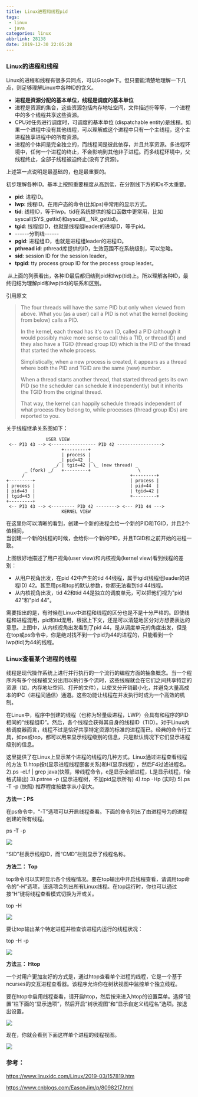 ```yaml
---
title: Linux进程和线程pid
tags: 
 - linux
 - java
categories: linux
abbrlink: 28138
date: 2019-12-30 22:05:28
---
```


<meta name="referrer" content="no-referrer" />

### Linux的进程和线程

Linux的进程和线程有很多异同点，可以Google下。但只要能清楚地理解一下几点，则足够理解Linux中各种ID的含义。

*   **进程是资源分配的基本单位，线程是调度的基本单位**
*   进程是资源的集合，这些资源包括内存地址空间，文件描述符等等，一个进程中的多个线程共享这些资源。
*   CPU对任务进行调度时，可调度的基本单位 (dispatchable entity)是线程。如果一个进程中没有其他线程，可以理解成这个进程中只有一个主线程，这个主进程独享进程中的所有资源。
*   进程的个体间是完全独立的，而线程间是彼此依存，并且共享资源。多进程环境中，任何一个进程的终止，不会影响到其他非子进程。而多线程环境中，父线程终止，全部子线程被迫终止(没有了资源)。

<!--more-->

上述第一点说明是最基础的，也是最重要的。

初步理解各种ID。基本上按照重要程度从高到低，在分割线下方的IDs不太重要。

*   **pid**: 进程ID。
*   **lwp**: 线程ID。在用户态的命令(比如ps)中常用的显示方式。
*   **tid**: 线程ID，等于lwp。tid在系统提供的接口函数中更常用，比如syscall(SYS\_gettid)和syscall(\_\_NR\_gettid)。
*   **tgid**: 线程组ID，也就是线程组leader的进程ID，等于pid。
*   ------分割线------
*   **pgid**: 进程组ID，也就是进程组leader的进程ID。
*   **pthread id**: pthread库提供的ID，生效范围不在系统级别，可以忽略。
*   **sid**: session ID for the session leader。
*   **tpgid**: tty process group ID for the process group leader。

 从上面的列表看出，各种ID最后都归结到pid和lwp(tid)上。所以理解各种ID，最终归结为理解pid和lwp(tid)的联系和区别。

引用原文

> The four threads will have the same PID but only when viewed from above. What you (as a user) call a PID is not what the kernel (looking from below) calls a PID.
> 
> In the kernel, each thread has it's own ID, called a PID (although it would possibly make more sense to call this a TID, or thread ID) and they also have a TGID (thread group ID) which is the PID of the thread that started the whole process.
> 
> Simplistically, when a new process is created, it appears as a thread where both the PID and TGID are the same (new) number.
> 
> When a thread starts another thread, that started thread gets its own PID (so the scheduler can schedule it independently) but it inherits the TGID from the original thread.
> 
> That way, the kernel can happily schedule threads independent of what process they belong to, while processes (thread group IDs) are reported to you.

关于线程继承关系图如下：

                   USER VIEW
     <-- PID 43 --> <----------------- PID 42 ----------------->
                         +---------+
                         | process |
                        _| pid=42  |_
                      _/ | tgid=42 | \_ (new thread) _
           _ (fork) _/   +---------+                  \
          /                                        +---------+
    +---------+                                    | process |
    | process |                                    | pid=44  |
    | pid=43  |                                    | tgid=42 |
    | tgid=43 |                                    +---------+
    +---------+
     <-- PID 43 --> <--------- PID 42 --------> <--- PID 44 --->
                         KERNEL VIEW

在这里你可以清晰的看到，创建一个新的进程会给一个新的PID和TGID，并且2个值相同，  
当创建一个新的线程的时候，会给你一个新的PID，并且TGID和之前开始的进程一致。

上图很好地描述了用户视角(user view)和内核视角(kernel view)看到线程的差别：

*   从用户视角出发，在pid 42中产生的tid 44线程，属于tgid(线程组leader的进程ID) 42。甚至用ps和top的默认参数，你都无法看到tid 44线程。
*   从内核视角出发，tid 42和tid 44是独立的调度单元，可以把他们视为"pid 42"和"pid 44"。

需要指出的是，有时候在Linux中进程和线程的区分也是不是十分严格的。即使线程和进程混用，pid和tid混用，根据上下文，还是可以清楚地区分对方想要表达的意思。上图中，从内核视角出发看到了pid 44，是从调度单元的角度出发，但是在top或ps命令中，你是绝对找不到一个pid为44的进程的，只能看到一个lwp(tid)为44的线程。

### Linux查看某个进程的线程

线程是现代操作系统上进行并行执行的一个流行的编程方面的抽象概念。当一个程序内有多个线程被叉分出用以执行多个流时，这些线程就会在它们之间共享特定的资源（如，内存地址空间、打开的文件），以使叉分开销最小化，并避免大量高成本的IPC（进程间通信）通道。这些功能让线程在并发执行时成为一个高效的机制。

在Linux中，程序中创建的线程（也称为轻量级进程，LWP）会具有和程序的PID相同的“线程组ID”。然后，各个线程会获得其自身的线程ID（TID）。对于Linux内核调度器而言，线程不过是恰好共享特定资源的标准的进程而已。经典的命令行工具，如ps或top，都可以用来显示线程级别的信息，只是默认情况下它们显示进程级别的信息。

这里提供了在Linux上显示某个进程的线程的几种方式。Linux通过进程查看线程的方法 1).htop按t(显示进程线程嵌套关系)和H(显示线程) ，然后F4过滤进程名。2).ps -eLf | grep java(快照，带线程命令，e是显示全部进程，L是显示线程，f全格式输出) 3).pstree -p <pid>(显示进程树，不加pid显示所有) 4).top -Hp <pid> (实时) 5).ps -T -p <pid>(快照) 推荐程度按数字从小到大。

**方法一：PS**

在ps命令中，“-T”选项可以开启线程查看。下面的命令列出了由进程号为<pid>的进程创建的所有线程。

ps -T -p <pid>

![](https://images2017.cnblogs.com/blog/417876/201712/417876-20171224154237818-2089734676.png)

“SID”栏表示线程ID，而“CMD”栏则显示了线程名称。

**方法二： Top**

top命令可以实时显示各个线程情况。要在top输出中开启线程查看，请调用top命令的“-H”选项，该选项会列出所有Linux线程。在top运行时，你也可以通过按“H”键将线程查看模式切换为开或关。

top -H

![](https://images2017.cnblogs.com/blog/417876/201712/417876-20171224154304740-1853439090.png)

要让top输出某个特定进程<pid>并检查该进程内运行的线程状况：

top -H -p <pid>

![](https://images2017.cnblogs.com/blog/417876/201712/417876-20171224154321475-969285560.png)

**方法三： Htop**

一个对用户更加友好的方式是，通过htop查看单个进程的线程，它是一个基于ncurses的交互进程查看器。该程序允许你在树状视图中监控单个独立线程。

要在htop中启用线程查看，请开启htop，然后按<F2>来进入htop的设置菜单。选择“设置”栏下面的“显示选项”，然后开启“树状视图”和“显示自定义线程名”选项。按<F10>退出设置。

![](https://images2017.cnblogs.com/blog/417876/201712/417876-20171224154341771-1447632241.png)

现在，你就会看到下面这样单个进程的线程视图。

![](https://images2017.cnblogs.com/blog/417876/201712/417876-20171224154352225-1958827666.png)

### 参考：

https://www.linuxidc.com/Linux/2019-03/157819.htm

https://www.cnblogs.com/EasonJim/p/8098217.html

